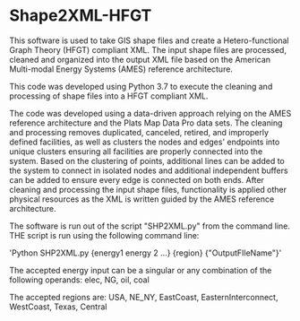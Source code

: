 # Shape2XML-HFGT
This software is used to take GIS shape files and create a Hetero-functional Graph Theory (HFGT) compliant XML.   The input shape files are processed, cleaned and organized into the output XML file based on the American Multi-modal Energy Systems (AMES) reference architecture.


This code was developed using Python 3.7 to execute the cleaning and processing of shape files into a HFGT compliant XML.

The code was developed using a data-driven approach relying on the AMES reference architecture and the Plats Map Data Pro data sets.  The cleaning and processing removes duplicated, canceled, retired, and improperly defined facilities, as well as clusters the nodes and edges' endpoints into unique clusters ensuring all facilities are properly connected into the system.  Based on the clustering of points, additional lines can be added to the system to connect in isolated nodes and additional independent buffers can be added to ensure every edge is connected on both ends.  After cleaning and processing the input shape files, functionality is applied other physical resources as the XML is written guided by the AMES reference architecture.

The software is run out of the script "SHP2XML.py" from the command line.  THE script is run using the following command line:

'Python SHP2XML.py {energy1 energy 2 ...} {region} {"OutputFIleName"}'

The accepted energy input can be a singular or any combination of the following operands: elec, NG, oil, coal

The accepted regions are: USA, NE_NY, EastCoast, EasternInterconnect, WestCoast, Texas, Central

